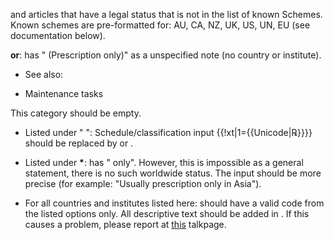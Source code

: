 and  articles that have a legal status that is not in the list of known Schemes. Known schemes are pre-formatted for: AU, CA, NZ, UK, US, UN, EU (see documentation below).

**or**: has " (Prescription only)" as a unspecified note (no country or institute).

  - See also:

<!-- end list -->

  - Maintenance tasks

This category should be empty.

  - Listed under " ": Schedule/classification input {{\!xt|1={{Unicode|℞}}}} should be replaced by  or .

<!-- end list -->

  - Listed under **\***:  has " only". However, this is impossible as a general statement, there is no such worldwide status. The input should be more precise (for example: "Usually prescription only in Asia").

<!-- end list -->

  - For all countries and institutes listed here:  should have a valid code from the listed options only. All descriptive text should be added in . If this causes a problem, please report at [this](https://zh.wikipedia.org/wiki/Template_talk:Infobox_drug "wikilink") talkpage.